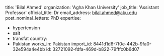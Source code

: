 title: 'Bilal Ahmed'
organization: 'Agha Khan University'
job_title: 'Assistant Professor'
official_title: Dr
email_address: bilal.ahmed@aku.edu
post_nominal_letters: PhD
expertise:
  - hypertension
  - salt
  - transfat
country:
  - Pakistan
works_in: Pakistan
import_id: 8441d1d6-7f0e-442b-9fa0-32e594a4e4bb
id: 32721092-fdfa-469d-b822-79fffc0b6d07
